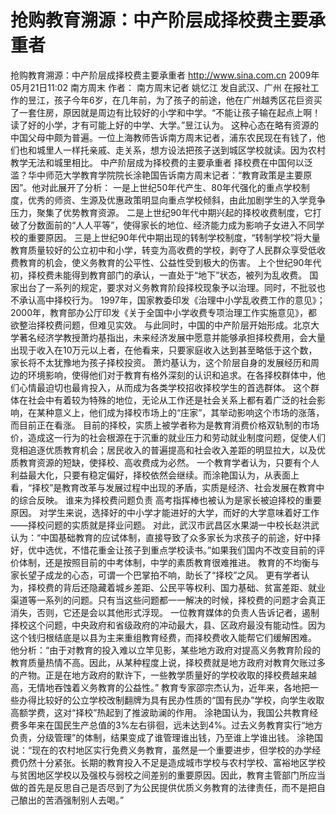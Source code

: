 # 抢购教育溯源：中产阶层成择校费主要承重者

抢购教育溯源：中产阶层成择校费主要承重者
http://www.sina.com.cn  2009年05月21日11:02  南方周末
作者： 南方周末记者 姚忆江 发自武汉、广州
在报社工作的昱江，孩子今年6岁，在几年前，为了孩子的前途，他在广州越秀区花巨资买了一套住房，原因就是周边有比较好的小学和中学。“不能让孩子输在起点上啊！读了好的小学，才有可能上好的中学、大学。”昱江认为。
这种心态在略有资源的中国父母中颇为普遍。一位上海教师告诉南方周末记者，浦东农民现在有钱了，他们也和城里人一样托亲戚、走关系，想方设法把孩子送到城区学校就读。因为农村教学无法和城里相比。
中产阶层成为择校费的主要承重者
择校费在中国何以泛滥？华中师范大学教育学院院长涂艳国告诉南方周末记者：“教育政策是主要原因”。他对此展开了分析：
一是上世纪50年代产生、80年代强化的重点学校制度，优秀的师资、生源及优惠政策明显向重点学校倾斜，由此加剧学生的入学竞争压力，聚集了优势教育资源。
二是上世纪90年代中期兴起的择校收费制度，它打破了分数面前的“人人平等”，使得家长的地位、经济能力成为影响子女进入不同学校的重要原因。
三是上世纪90年代中期出现的转制学校制度，“转制学校”将大量教育质量较好的公立初中和小学，转变为高收费的学校，剥夺了人民群众享受低收费教育的机会，使义务教育的公平性、公益性受到极大的伤害。
上个世纪90年代初，择校费未能得到教育部门的承认，一直处于“地下”状态，被列为乱收费。
国家出台了一系列的规定，要求对义务教育阶段择校现象予以治理。同时，不批驳也不承认高中择校行为。
1997年，国家教委印发《治理中小学乱收费工作的意见》；2000年，教育部办公厅印发《关于全国中小学收费专项治理工作实施意见》，都欲整治择校费问题，但难见实效。
与此同时，中国的中产阶层开始形成。北京大学著名经济学教授萧灼基指出，未来经济发展中愿意并能够承担择校费用，会大量出现于收入在10万元以上者，在他看来，只要家庭收入达到甚至略低于这个数，家长将不太犹豫地为孩子择校投资。
萧灼基认为，这个阶层自身的发展经历和周边的环境影响，使得他们对于教育有格外深刻的认识和追求。在各择校群体中，他们心情最迫切也最肯投入，从而成为各类学校招收择校学生的首选群体。
这个群体在社会中有着较为特殊的地位，无论从工作还是社会关系上都有着广泛的社会影响，在某种意义上，他们成为择校市场上的“庄家”，其举动影响这个市场的涨落，而目前正在看涨。
目前的择校，实质上被学者称为是教育消费价格双轨制的市场价，造成这一行为的社会根源在于沉重的就业压力和劳动就业制度问题，促使人们竞相追逐优质教育机会；居民收入的普遍提高和社会收入差距的明显拉大，以及优质教育资源的短缺，使择校、高收费成为必然。
一个教育学者认为，只要有个人利益最大化，只要有稳定偏好，择校依然会继续。而涂艳国认为，从表面上看，“择校”是教育改革与发展过程中出现的矛盾，实质是经济、社会发展在教育中的综合反映。
谁来为择校费问题负责
高考指挥棒也被认为是家长被迫择校的重要原因。
对学生来说，选择好的中小学才能进好的大学，而好的大学意味着好工作——择校问题的实质就是择业问题。
对此，武汉市武昌区水果湖一中校长赵洪武认为：“中国基础教育的应试体制，直接导致了众多家长为求孩子的前途，好中择好，优中选优，不惜花重金让孩子到重点学校读书。”如果我们国内不改变目前的评价体制，还是按照目前的中考体制，中学的素质教育很难推进。
教育的不均衡与家长望子成龙的心态，可谓一个巴掌拍不响，助长了“择校”之风。
更有学者认为，择校费的背后还隐藏着城乡差距、公民平等权利、国力基础、贫富差距、就业渠道等一系列的问题。只有当这些问题都一一解决的时候，择校费的问题才会真正消失，否则，它还是会以其他形式浮现。
一位教育媒体的负责人告诉记者，遏制择校这个问题，中央政府和省级政府的冲动最大，县、区政府最没有能动性。因为这个钱归根结底是以县为主来重组教育经费，而择校费收入能帮它们缓解困难。
他分析：“由于对教育的投入难以立竿见影，某些地方政府对提高义务教育阶段的教育质量热情不高。因此，从某种程度上说，择校费就是地方政府对教育欠账过多的产物。正是在地方政府的默许下，一些教学质量好的学校收取的择校费越来越高，无情地吞蚀着义务教育的公益性。”
教育专家邵宗杰认为，近年来，各地把一些办得比较好的公立学校改制翻牌为具有民办性质的“国有民办”学校，向学生收取高额学费，这对“择校”热起到了推波助澜的作用。
涂艳国认为，我国公共教育经费多年来在国民生产总值的3%左右徘徊，远未达到4%。过去义务教育实行“地方负责，分级管理”的体制，结果变成了谁管理谁出钱，乃至谁上学谁出钱。
涂艳国说：“现在的农村地区实行免费义务教育，虽然是一个重要进步，但学校的办学经费仍然十分紧张。长期的教育投入不足是造成城市学校与农村学校、富裕地区学校与贫困地区学校以及强校与弱校之间差别的重要原因。因此，教育主管部门所应当做的首先是反思自己是否尽到了为公民提供优质义务教育的法律责任，而不是把自己酿出的苦酒强制别人去喝。”

